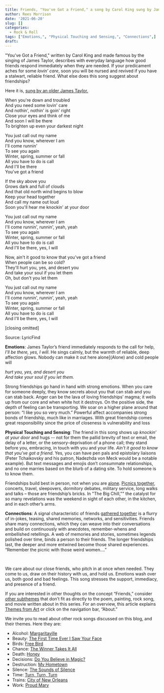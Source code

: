 ```yaml
---
title: Friends, "You've Got a Friend," a song by Carol King sung by James Taylor
author: Rees Morrison
date: '2021-06-20'
slug: []
categories:
  - Rock & Roll
tags: ["Emotions,", "Physical Touching and Sensing,", "Connections",]
draft: 
---
```


"You’ve Got a Friend," written by Carol King and made famous by the singing of James Taylor, describes with everyday language how good friends respond immediately when they are needed.  If your predicament aches for some *lovin’ care*, soon you will be nursed and revived if you have a stalwart, reliable friend.  What else does this song suggest about friendships?  

Here it is, [sung by an older James Taylor.](https://www.youtube.com/watch?v=3WJ1cf3nrLE)

<!--more-->
When you're down and troubled  
And you need some lovin' care  
And nothin', nothin' is goin' right  
Close your eyes and think of me  
And soon I will be there  
To brighten up even your darkest night  

You just call out my name  
And you know, wherever I am  
I'll come runnin'  
To see you again  
Winter, spring, summer or fall  
All you have to do is call  
And I'll be there  
You've got a friend  

If the sky above you  
Grows dark and full of clouds  
And that old north wind begins to blow  
Keep your head together  
And call my name out loud  
Soon you'll hear me knockin' at your door  

You just call out my name  
And you know, wherever I am  
I'll come runnin', runnin', yeah, yeah  
To see you again  
Winter, spring, summer or fall  
All you have to do is call  
And I'll be there, yes, I will  

Now, ain't it good to know that you've got a friend  
When people can be so cold?  
They'll hurt you, yes, and desert you  
And take your soul if you let them  
Oh, but don't you let them  

You just call out my name  
And you know, wherever I am  
I'll come runnin', runnin', yeah, yeah  
To see you again  
Winter, spring, summer or fall  
All you have to do is call  
And I'll be there, yes, I will  

[closing omitted]

Source: LyricFind

**Emotions**:  James Taylor’s friend immediately responds to the call for help, *I'll be there, yes, I will*.  He sings calmly, but the warmth of reliable, deep affection glows.  Nobody can make it out here alone](Alone) and cold people will 

*hurt you, yes, and desert you*  
*And take your soul if you let them.*  

Strong friendships go hand in hand with strong emotions.  When you care for someone deeply, they know secrets about you that can stab and you can stab back.  Anger can be the lava of loving friendships’ magma; it wells up from our core and when white hot it destroys.  On the positive side, the depth of feeling can be transporting.  We soar on a higher plane around that person: “I like you so very much.”  Powerful affect accompanies strong bonds of friendship, much like in marriages.  With great friendship comes great responsibility since the price of closeness is vulnerability and loss 

**Physical Touching and Sensing**: The friend in this song shows up *knockin’ at your door* and hugs -- not for them the pallid brevity of text or email, the delay of a letter, or the sensory-deprivation of a phone call; they stand before you, embracing, in touch with you and your life.  *Ain't it good to know that you've got a friend*.  Yes, you can have pen pals and epistolary liaisons (Peter Tchaikovsky and his patron, Nadezhda von Meck would be a notable example).  But text messages and emojis don’t consummate relationships, and no one marries based on the blurb of a dating site.  To hold someone is to know them.

Friendships build best in person, not when you are [alone](alone).  [Picnics together](Grass), concerts, travel, sleepovers, dormitory debates, military service, long walks and talks – those are friendship’s bricks.  In "The Big Chill,"" the catalyst for so many revelations was the weekend in sight of each other, in the kitchen, and in each other’s arms.

**Connections**: A signal characteristic of friends [gathered together](Chill) is a flurry of in-jokes, teasing, shared memories, networks, and sensitivities.  Friends share many connections, which they can weave into their conversations and build on continuously with anecdotes, remember-whens and embellished retellings.  A web of memories and stories, sometimes legends polished over time, binds a person to their friends.  The longer friendships last, the deeper and more entwined become those shared experiences.  “Remember the picnic with those weird women….”    

&nbsp;

We care about our close friends, who pitch in at once when needed.  They come to us, draw on their history with us, and hold us.  Emotions wash over us, both good and bad feelings.  This song stresses the support, immediacy, and presence of a friend.

If you are interested in other thoughts on the concept “Friends,” consider [other subthemes](Add) that don’t fit as directly to the poem, painting, rock song, and movie written about in this series.  For an overview, this article explains [Themes from Art](http://bit.ly/3sRXopI) or click on the navigation bar, “About.”

We invite you to read about other rock songs discussed on this blog, and their themes.  Here they are: 

* Alcohol: [Margaritaville](https://themesfromart.com/post/2021-02-01-alcohol-margaritaville-buffet/alcoholmargarita/)
* Beauty: [The First Time Ever I Saw Your Face](https://themesfromart.com/post/2021-04-21-beautyflack/beautyflack/)
* Birds: [Free Bird]( https://themesfromart.com/post/2021-06-07-birds-free-bird-a-song-by-lynyrd-skynyrd/birdsfreebird/)
* Chance: [The Winner Takes It All](https://themesfromart.com/post/2021-03-14-chancechurch/chancechurch/)
* Death: [Honey](https://themesfromart.com/post/2021-05-03-death-from-honey-sung-by-bobby-goldsboro/deathhoney/)
* Decisions: [Do You Believe in Magic?](https://themesfromart.com/post/2021-02-08-decisions-from-do-you-believe-in-magic-a-song-by-the-lovin-spoonful/decisionsmagicspoonful/)
* Destruction:	[My Hometown](https://themesfromart.com/post/2021-02-18-destruction-from-my-hometown-a-rock-ballad-by-bruce-springsteen/destructhometown/)
* Silence: [The Sounds of Silence](https://themesfromart.com/post/2021-04-08-silencesounds/silencesounds/)
* Time:	[Turn, Turn, Turn](https://themesfromart.com/post/2021-03-08-time-from-turn-turn-turn-by-the-byrds/timeturnturn/)
* Trains: [City of New Orleans](https://themesfromart.com/post/2021-05-10-trainsorleans/trainsorleans/)
* Work:	 [Proud Mary](https://themesfromart.com/post/2021-02-26-workproud/workproud/)


